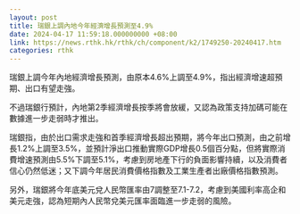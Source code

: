 ```yaml
---
layout: post
title: 瑞銀上調內地今年經濟增長預測至4.9%
date: 2024-04-17 11:59:18.000000000 +08:00
link: https://news.rthk.hk/rthk/ch/component/k2/1749250-20240417.htm
categories: rthk
---
```


瑞銀上調今年內地經濟增長預測，由原本4.6%上調至4.9%，指出經濟增速超預期、出口有望走強。

不過瑞銀行預計，內地第2季經濟增長按季將會放緩，又認為政策支持加碼可能在數據進一步走弱時才推出。

瑞銀指，由於出口需求走強和首季經濟增長超出預期，將今年出口預測，由之前增長1.2%上調至3.5%，並預計淨出口推動實際GDP增長0.5個百分點，但將實際消費增速預測由5.5%下調至5.1%，考慮到房地產下行的負面影響持續，以及消費者信心仍然低迷；又下調今年居民消費價格指數及工業生產者出廠價格指數預測。

另外，瑞銀將今年底美元兌人民幣匯率由7調整至7.1-7.2，考慮到美國利率高企和美元走強，認為短期內人民幣兌美元匯率面臨進一步走弱的風險。
